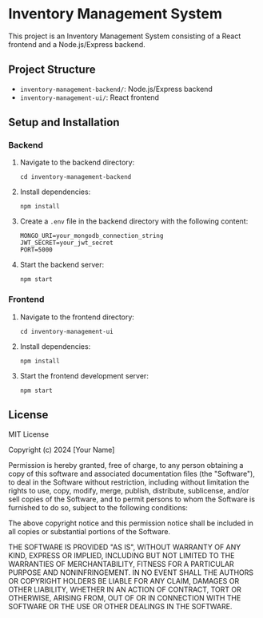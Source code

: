 # Inventory Management System

This project is an Inventory Management System consisting of a React frontend and a Node.js/Express backend.

## Project Structure

- `inventory-management-backend/`: Node.js/Express backend
- `inventory-management-ui/`: React frontend

## Setup and Installation

### Backend

1. Navigate to the backend directory:
   ```
   cd inventory-management-backend
   ```

2. Install dependencies:
   ```
   npm install
   ```

3. Create a `.env` file in the backend directory with the following content:
   ```
   MONGO_URI=your_mongodb_connection_string
   JWT_SECRET=your_jwt_secret
   PORT=5000
   ```

4. Start the backend server:
   ```
   npm start
   ```

### Frontend

1. Navigate to the frontend directory:
   ```
   cd inventory-management-ui
   ```

2. Install dependencies:
   ```
   npm install
   ```

3. Start the frontend development server:
   ```
   npm start
   ```

## License

MIT License

Copyright (c) 2024 [Your Name]

Permission is hereby granted, free of charge, to any person obtaining a copy
of this software and associated documentation files (the "Software"), to deal
in the Software without restriction, including without limitation the rights
to use, copy, modify, merge, publish, distribute, sublicense, and/or sell
copies of the Software, and to permit persons to whom the Software is
furnished to do so, subject to the following conditions:

The above copyright notice and this permission notice shall be included in all
copies or substantial portions of the Software.

THE SOFTWARE IS PROVIDED "AS IS", WITHOUT WARRANTY OF ANY KIND, EXPRESS OR
IMPLIED, INCLUDING BUT NOT LIMITED TO THE WARRANTIES OF MERCHANTABILITY,
FITNESS FOR A PARTICULAR PURPOSE AND NONINFRINGEMENT. IN NO EVENT SHALL THE
AUTHORS OR COPYRIGHT HOLDERS BE LIABLE FOR ANY CLAIM, DAMAGES OR OTHER
LIABILITY, WHETHER IN AN ACTION OF CONTRACT, TORT OR OTHERWISE, ARISING FROM,
OUT OF OR IN CONNECTION WITH THE SOFTWARE OR THE USE OR OTHER DEALINGS IN THE
SOFTWARE.